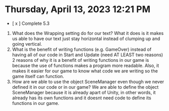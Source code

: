 # Thursday, April 13, 2023 12:21 PM
- [ x ] Complete 5.3

1. What does the Wrapping setting do for our text?
What it does is it makes us able to have our text just stay horizontal instead of clumping up and going vertical.
2. What is the benefit of writing functions (e.g. GameOver) instead of having all of our code in Start and Update (need AT LEAST two reasons)
2 reasons of why it is a benefit of writing functions in our game is because the use of functions makes a program more readable. Also, it makes it easier for our game to know what code we are writing so the game itself can function.
3. How are we able to use the object SceneManager even though we never defined it in our code or in our game? We are able to define the object SceneManager because it is already apart of Unity, in other words, it already has its own functions and it doesnt need code to define its functions in our game.


